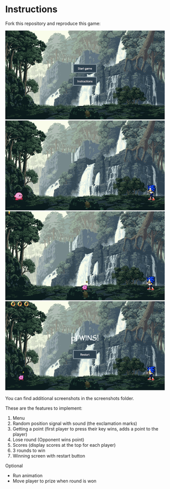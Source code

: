 # Instructions

Fork this repository and reproduce this game:

![menu](screenshots/menu.png)
![start](screenshots/start.png)
![getpoint](screenshots/getpoint.png)
![win](screenshots/win.png)

You can find additional screenshots in the screenshots folder.

These are the features to implement:

1. Menu
2. Random position signal with sound (the exclamation marks)
3. Getting a point (first player to press their key wins, adds a point to the player)
4. Lose round (Opponent wins point)
5. Scores (display scores at the top for each player)
6. 3 rounds to win
7. Winning screen with restart button

Optional

- Run animation
- Move player to prize when round is won
